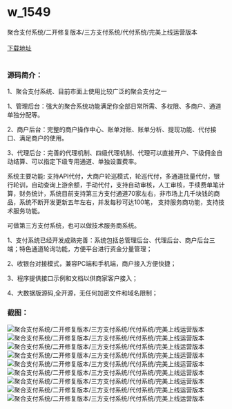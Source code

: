 # w_1549
聚合支付系统/二开修复版本/三方支付系统/代付系统/完美上线运营版本
<br/></br>
[下载地址](https://www.uuid2.com/1549.html "下载地址")
<br/></br>
<h3>源码简介：</h3>
<p>1、聚合支付系统、目前市面上使用比较广泛的聚合支付之一<p>
<p>1、管理后台：强大的聚合系统功能满足你全部日常所需、多权限、多商户、通道单独分配等。<p>
<p>2、商户后台：完整的商户操作中心、账单对账、账单分析、提现功能、代付接口、满足商户的使用。<p>
<p>3、代理后台：完善的代理机制、四级代理机制、代理可以直接开户、下级佣金自动结算、可以指定下级专用通道、单独设置费率。<p>
<p>系统主要功能: 支持API代付，大商户轮巡模式，轮巡代付，多通道批量代付，银行轮训，自动查询上游余额，手动代付，支持自动审核，人工审核，手续费单笔计算，财务统计，系统目前支持第三方支付通道70家左右，非市场上几千块钱的商品，系统不断开发更新五年左右，并发每秒可达100笔， 支持服务商功能，支持技术服务功能。<p>
<p>可做第三方支付系统，也可以做技术服务商系统。<p>
<p>1、支付系统已经开发成熟完善：系统包括总管理后台、代理后台、商户后台三端；特色通道轮询功能，方便平台进行资金分量管理；<p>
<p>2、收银台对接模式，兼容PC端和手机端，商户接入方便快捷；<p>
<p>3、程序提供接口示例和文档以供商家客户接入；<p>
<p>4、大数据版源码,全开源，无任何加密文件和域名限制；<p>
<h3>截图：</h3>
<img src="https://www.uuid2.com/wp-content/uploads/img/202109/e2db964507.png" alt="聚合支付系统/二开修复版本/三方支付系统/代付系统/完美上线运营版本"><img src="https://www.uuid2.com/wp-content/uploads/img/202109/f07d893912.png" alt="聚合支付系统/二开修复版本/三方支付系统/代付系统/完美上线运营版本"><img src="https://www.uuid2.com/wp-content/uploads/img/202109/268aac9189.png" alt="聚合支付系统/二开修复版本/三方支付系统/代付系统/完美上线运营版本"><img src="https://www.uuid2.com/wp-content/uploads/img/202109/268aac9719.png" alt="聚合支付系统/二开修复版本/三方支付系统/代付系统/完美上线运营版本"><img src="https://www.uuid2.com/wp-content/uploads/img/202109/15dd9ac608.png" alt="聚合支付系统/二开修复版本/三方支付系统/代付系统/完美上线运营版本"><img src="https://www.uuid2.com/wp-content/uploads/img/202109/a677ea0953.png" alt="聚合支付系统/二开修复版本/三方支付系统/代付系统/完美上线运营版本"><img src="https://www.uuid2.com/wp-content/uploads/img/202109/10bda07485.png" alt="聚合支付系统/二开修复版本/三方支付系统/代付系统/完美上线运营版本"><img src="https://www.uuid2.com/wp-content/uploads/img/202109/a707913455.png" alt="聚合支付系统/二开修复版本/三方支付系统/代付系统/完美上线运营版本"><img src="https://www.uuid2.com/wp-content/uploads/img/202109/a707913516.png" alt="聚合支付系统/二开修复版本/三方支付系统/代付系统/完美上线运营版本">
